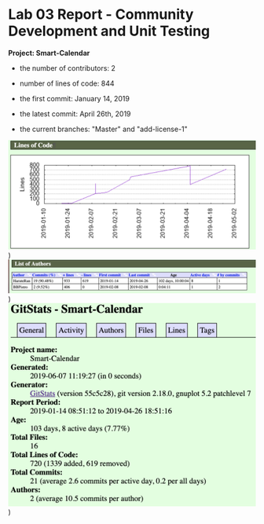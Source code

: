# Lab 03 Report - Community Development and Unit Testing


**Project: Smart-Calendar**

- the number of contributors: 2
- number of lines of code: 844

- the first commit: January 14, 2019
- the latest commit: April 26th, 2019
- the current branches: "Master" and "add-license-1"

![alt text](https://raw.githubusercontent.com/pangtsu/oss-repo-template/master/11.png
))
![alt text](https://raw.githubusercontent.com/pangtsu/oss-repo-template/master/22.png
))
![alt text](https://raw.githubusercontent.com/pangtsu/oss-repo-template/master/33.png
))
